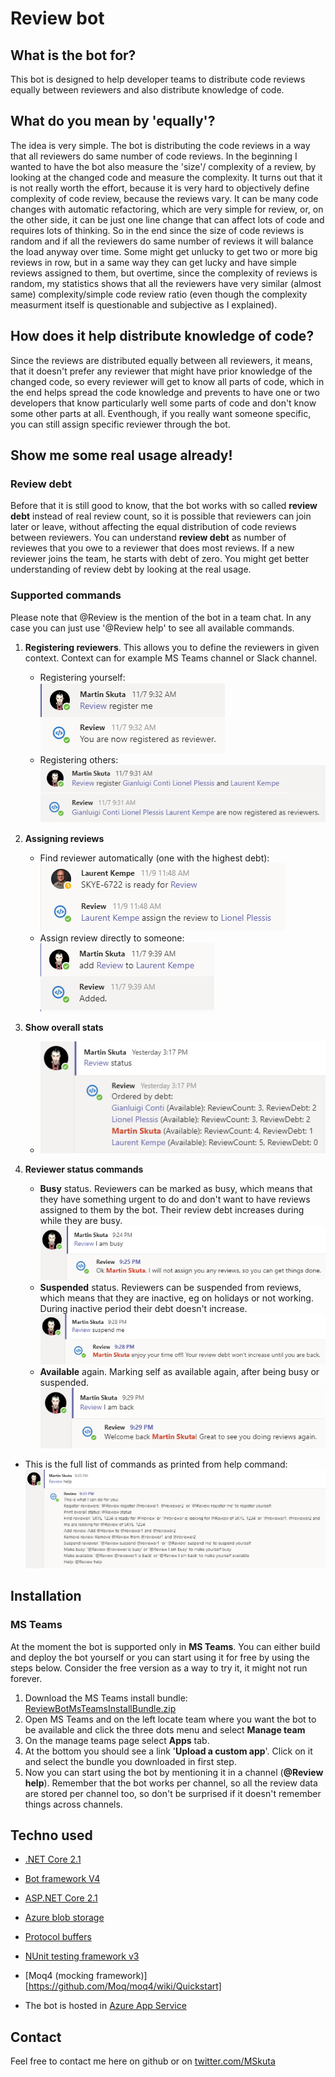 # Review bot

## What is the bot for?

This bot is designed to help developer teams to distribute code reviews equally between reviewers and also distribute knowledge of code.

## What do you mean by 'equally'?

The idea is very simple. The bot is distributing the code reviews in a way that all reviewers do same number of code reviews. In the beginning I wanted to have the bot also measure the 'size'/ complexity of a review, by looking at the changed code and measure the complexity. It turns out that it is not really worth the effort, because it is very hard to objectively define complexity of code review, because the reviews vary. It can be many code changes with automatic refactoring, which are very simple for review, or, on the other side, it can be just one line change that can affect lots of code and requires lots of thinking. So in the end since the size of code reviews is random and if all the reviewers do same number of reviews it will balance the load anyway over time. Some might get unlucky to get two or more big reviews in row, but in a same way they can get lucky and have simple reviews assigned to them, but overtime, since the complexity of reviews is random, my statistics shows that all the reviewers have very similar (almost same) complexity/simple code review ratio (even though the complexity measurment itself is questionable and subjective as I explained).

## How does it help distribute knowledge of code?

Since the reviews are distributed equally between all reviewers, it means, that it doesn't prefer any reviewer that might have prior knowledge of the changed code, so every reviewer will get to know all parts of code, which in the end helps spread the code knowledge and prevents to have one or two developers that know particularly well some parts of code and don't know some other parts at all. Eventhough, if you really want someone specific, you can still assign specific reviewer through the bot.

## Show me some real usage already!

### Review debt

Before that it is still good to know, that the bot works with so called **review debt** instead of real review count, so it is possible that reviewers can join later or leave, without affecting the equal distribution of code reviews between reviewers. You can understand **review debt** as number of reviewes that you owe to a reviewer that does most reviews. If a new reviewer joins the team, he starts with debt of zero. You might get better understanding of review debt by looking at the real usage.

### Supported commands

Please note that @Review is the mention of the bot in a team chat. In any case you can just use '@Review help' to see all available commands.

1. **Registering reviewers**. This allows you to define the reviewers in given context. Context can for example MS Teams channel or Slack channel.
	* Registering yourself: <br> ![reigstering yourself](https://raw.githubusercontent.com/martinskuta/ReviewBot/master/Docs/self_registering.png "Self registering")
	* Registering others: <br> ![reigstering others](https://raw.githubusercontent.com/martinskuta/ReviewBot/master/Docs/registering_others.png "Registering others")

2. **Assigning reviews**
	* Find reviewer automatically (one with the highest debt): <br> ![assigning review](https://raw.githubusercontent.com/martinskuta/ReviewBot/master/Docs/find_reviewer_auto.png "Assigning review automatically")
	* Assign review directly to someone: <br> ![assign review directly](https://raw.githubusercontent.com/martinskuta/ReviewBot/master/Docs/add_review.png "Assigning review directly")

3. **Show overall stats**
	* ![showing overall review status](https://raw.githubusercontent.com/martinskuta/ReviewBot/master/Docs/review_status.png "Showing overall review status")

5. **Reviewer status commands**
	* **Busy** status. Reviewers can be marked as busy, which means that they have something urgent to do and don't want to have reviews assigned to them by the bot. Their review debt increases during while they are busy. <br> ![making self busy](https://raw.githubusercontent.com/martinskuta/ReviewBot/master/Docs/self_busy.png "Marking self busy")
	* **Suspended** status. Reviewers can be suspended from reviews, which means that they are inactive, eg on holidays or not working. During inactive period their debt doesn't increase. <br> ![making self suspended](https://raw.githubusercontent.com/martinskuta/ReviewBot/master/Docs/self_suspended.png "Making self suspended")
	* **Available** again. Marking self as available again, after being busy or suspended. <br> ![making self available again](https://raw.githubusercontent.com/martinskuta/ReviewBot/master/Docs/self_available.png "Making self available again")

* This is the full list of commands as printed from help command: <br> ![help command](https://raw.githubusercontent.com/martinskuta/ReviewBot/master/Docs/help_command.png "Help command")

## Installation

### MS Teams

At the moment the bot is supported only in **MS Teams**. You can either build and deploy the bot yourself or you can start using it for free by using the steps below. Consider the free version as a way to try it, it might not run forever.

1. Download the MS Teams install bundle: [ReviewBotMsTeamsInstallBundle.zip](https://raw.githubusercontent.com/martinskuta/ReviewBot/master/Bundle/ReviewBotMsTeamsInstallBundle.zip "MS Teams installation bundle")
2. Open MS Teams and on the left locate team where you want the bot to be available and click the three dots menu and select **Manage team**
3. On the manage teams page select **Apps** tab.
4. At the bottom you should see a link '**Upload a custom app**'. Click on it and select the bundle you downloaded in first step.
5. Now you can start using the bot by mentioning it in a channel (**@Review help**). Remember that the bot works per channel, so all the review data are stored per channel too, so don't be surprised if it doesn't remember things across channels.

## Techno used

* [.NET Core 2.1](https://github.com/dotnet/core)
* [Bot framework V4](https://dev.botframework.com/)
* [ASP.NET Core 2.1](https://docs.microsoft.com/en-us/aspnet/core/?view=aspnetcore-2.1)
* [Azure blob storage](https://azure.microsoft.com/en-us/services/storage/blobs/)
* [Protocol buffers](https://developers.google.com/protocol-buffers/)
* [NUnit testing framework v3](https://nunit.org/)
* [Moq4 (mocking framework)][https://github.com/Moq/moq4/wiki/Quickstart]

* The bot is hosted in [Azure App Service](https://azure.microsoft.com/en-us/services/app-service/)

## Contact
Feel free to contact me here on github or on [twitter.com/MSkuta](https://twitter.com/MSkuta)
